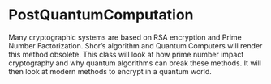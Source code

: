 # PostQuantumComputation
Many cryptographic systems are based on RSA encryption and Prime Number Factorization. Shor’s algorithm and Quantum Computers will render this method obsolete. This class will look at how prime number impact cryptography and why quantum algorithms can break these methods. It will then look at modern methods to encrypt in a quantum world.
